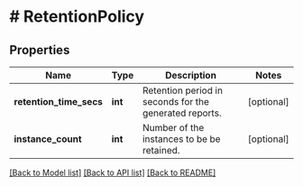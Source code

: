 # # RetentionPolicy

## Properties

Name | Type | Description | Notes
------------ | ------------- | ------------- | -------------
**retention_time_secs** | **int** | Retention period in seconds for the generated reports. | [optional]
**instance_count** | **int** | Number of the instances to be be retained. | [optional]

[[Back to Model list]](../../README.md#models) [[Back to API list]](../../README.md#endpoints) [[Back to README]](../../README.md)
